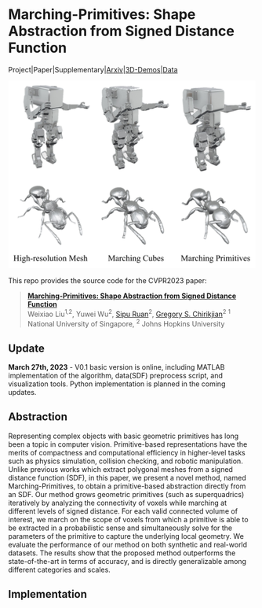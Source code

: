# Marching-Primitives: Shape Abstraction from Signed Distance Function
Project|Paper|Supplementary|[Arxiv](https://arxiv.org/abs/2303.13190)|[3D-Demos](/MATLAB/examples)|[Data](/MATLAB/data)

<img src="/MATLAB/examples/example.jpg" alt="example" width="600"/>

This repo provides the source code for the CVPR2023 paper:
> [**Marching-Primitives: Shape Abstraction from Signed Distance Function**](https://arxiv.org/abs/2303.13190 "ArXiv version of the paper.")  
> Weixiao Liu<sup>1,2</sup>, Yuwei Wu<sup>2</sup>, [Sipu Ruan](https://ruansp.github.io/)<sup>2</sup>, [Gregory S. Chirikjian](https://cde.nus.edu.sg/me/staff/chirikjian-gregory-s/)<sup>2</sup>
> <sup>1</sup> National University of Singapore, <sup>2</sup> Johns Hopkins University

## Update
**March 27th, 2023** - V0.1 basic version is online, including MATLAB implementation of the algorithm, data(SDF) preprocess script, and visualization tools.
Python implementation is planned in the coming updates.

## Abstraction
Representing complex objects with basic geometric primitives has long been a topic in computer vision. Primitive-based representations have the merits of compactness and computational efficiency in higher-level tasks such as physics simulation, collision checking, and robotic manipulation. Unlike previous works which extract polygonal meshes from a signed distance function (SDF), in this paper, we present a novel method, named Marching-Primitives, to obtain a primitive-based abstraction directly from an SDF. Our method grows geometric primitives (such as superquadrics) iteratively by analyzing the connectivity of voxels while marching at different levels of signed distance. For each valid connected volume of interest, we march on the scope of voxels from which a primitive is able to be extracted in a probabilistic sense and simultaneously solve for the parameters of the primitive to capture the underlying local geometry. We evaluate the performance of our method on both synthetic and real-world datasets. The results show that the proposed method outperforms the state-of-the-art in terms of accuracy, and is directly generalizable among different categories and scales.

## Implementation

